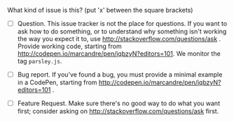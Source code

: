 What kind of issue is this? (put 'x' between the square brackets)

 - [ ] Question. This issue tracker is not the place for questions. If you want to ask how to do
       something, or to understand why something isn't working the way you expect it to, use
       http://stackoverflow.com/questions/ask .
       Provide working code, starting from http://codepen.io/marcandre/pen/jqbzyN?editors=101.
       We monitor the tag `parsley.js`.

 - [ ] Bug report. If you’ve found a bug, you must provide a minimal example in a CodePen,
       starting from http://codepen.io/marcandre/pen/jqbzyN?editors=101 .

 - [ ] Feature Request. Make sure there's no good way to do what you want first;
       consider asking on http://stackoverflow.com/questions/ask first.


